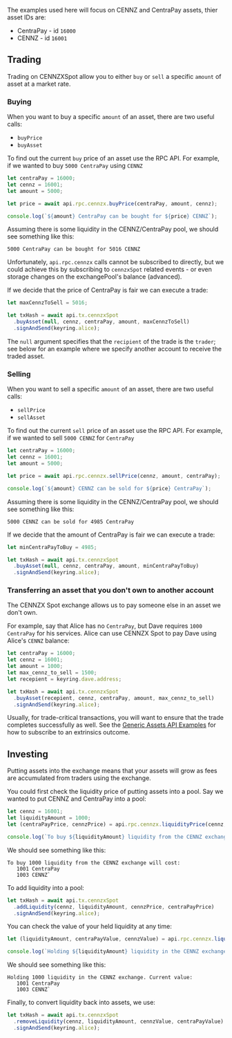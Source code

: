 The examples used here will focus on CENNZ and CentraPay assets, thier asset IDs are:
* CentraPay - id `16000`
* CENNZ - id `16001`

## Trading

Trading on CENNZXSpot allow you to either `buy` or `sell` a specific `amount` of asset at a market rate.

### Buying
When you want to buy a specific `amount` of an asset, there are two useful calls:
* `buyPrice`
* `buyAsset`

To find out the current `buy` price of an asset use the RPC API. For example, if we wanted to buy `5000 CentraPay` using `CENNZ`
```js
let centraPay = 16000;
let cennz = 16001;
let amount = 5000;

let price = await api.rpc.cennzx.buyPrice(centraPay, amount, cennz);

console.log(`${amount} CentraPay can be bought for ${price} CENNZ`);
```
Assuming there is some liquidity in the CENNZ/CentraPay pool, we should see something like this:
```
5000 CentraPay can be bought for 5016 CENNZ
```
Unfortunately, `api.rpc.cennzx` calls cannot be subscribed to directly, but we could achieve this by subscribing to `cennzxSpot` related events - or even storage changes on the exchangePool's balance (advanced).

If we decide that the price of CentraPay is fair we can execute a trade:
```js
let maxCennzToSell = 5016;

let txHash = await api.tx.cennzxSpot
  .buyAsset(null, cennz, centraPay, amount, maxCennzToSell)
  .signAndSend(keyring.alice);
```
The `null` argument specifies that the `recipient` of the trade is the `trader`; see below for an example where we specify another account to receive the traded asset.

### Selling
When you want to sell a specific `amount` of an asset, there are two useful calls:
* `sellPrice`
* `sellAsset`

To find out the current `sell` price of an asset use the RPC API. For example, if we wanted to sell `5000 CENNZ` for `CentraPay`
```js
let centraPay = 16000;
let cennz = 16001;
let amount = 5000;

let price = await api.rpc.cennzx.sellPrice(cennz, amount, centraPay);

console.log(`${amount} CENNZ can be sold for ${price} CentraPay`);
```
Assuming there is some liquidity in the CENNZ/CentraPay pool, we should see something like this:
```
5000 CENNZ can be sold for 4985 CentraPay
```

If we decide that the amount of CentraPay is fair we can execute a trade:
```js
let minCentraPayToBuy = 4985;

let txHash = await api.tx.cennzxSpot
  .buyAsset(null, cennz, centraPay, amount, minCentraPayToBuy)
  .signAndSend(keyring.alice);
```

### Transferring an asset that you don't own to another account
The CENNZX Spot exchange allows us to pay someone else in an asset we don't own.

For example, say that Alice has no `CentraPay`, but Dave requires `1000 CentraPay` for his services. Alice can use CENNZX Spot to pay Dave using Alice's `CENNZ` balance:

```js
let centraPay = 16000;
let cennz = 16001;
let amount = 1000;
let max_cennz_to_sell = 1500;
let recepient = keyring.dave.address;

let txHash = await api.tx.cennzxSpot
  .buyAsset(recepient, cennz, centraPay, amount, max_cennz_to_sell)
  .signAndSend(keyring.alice);
```

Usually, for trade-critical transactions, you will want to ensure that the trade completes successfully as well. See the [Generic Assets API Examples](API-examples-Generic-Assets) for how to subscribe to an extrinsics outcome.

## Investing
Putting assets into the exchange means that your assets will grow as fees are accumulated from traders using the exchange.

You could first check the liquidity price of putting assets into a pool. Say we wanted to put CENNZ and CentraPay into a pool:
```js
let cennz = 16001;
let liquidityAmount = 1000;
let (centraPayPrice, cennzPrice) = api.rpc.cennzx.liquidityPrice(cennz, liquidityAmount);

console.log(`To buy ${liquidityAmount} liquidity from the CENNZ exchange will cost:\n\t ${centraPayPrice} CentraPay\n\t ${cennzPrice} CENNZ`);
```
We should see something like this:
```
To buy 1000 liquidity from the CENNZ exchange will cost:
   1001 CentraPay
   1003 CENNZ`
```

To add liquidity into a pool:
```js
let txHash = await api.tx.cennzxSpot
  .addLiquidity(cennz, liquidityAmount, cennzPrice, centraPayPrice)
  .signAndSend(keyring.alice);
```

You can check the value of your held liquidity at any time:
```js
let (liquidityAmount, centraPayValue, cennzValue) = api.rpc.cennzx.liquidityValue(keyring.alice.address, cennz);

console.log(`Holding ${liquidityAmount} liquidity in the CENNZ exchange. Current value:\n\t ${centraPayValue} CentraPay\n\t ${cennzValue} CENNZ`);
```
We should see something like this:
```
Holding 1000 liquidity in the CENNZ exchange. Current value:
   1001 CentraPay
   1003 CENNZ`
```

Finally, to convert liquidity back into assets, we use:
```js
let txHash = await api.tx.cennzxSpot
  .removeLiquidity(cennz, liquidityAmount, cennzValue, centraPayValue)
  .signAndSend(keyring.alice);
```
